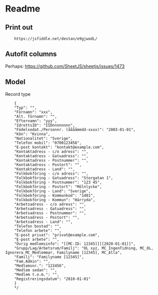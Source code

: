 # Readme

## Print out 

        https://jsfiddle.net/destan/e9gjwodL/

## Autofit columns

Perhaps:
https://github.com/SheetJS/sheetjs/issues/1473

## Model

Record type

        {
        "Typ": "",
        "Förnamn": "xxx",
        "Alt. förnamn": "",
        "Efternamn": "yyy",
        "IdrottsID": "IIDnnnnnnnn",
        "Födelsedat./Personnr. (ååååmmdd-xxxx)": "2003-01-01",
        "Kön": "Kvinna",
        "Nationalitet": "Sverige",
        "Telefon mobil": "0700123456",
        "E-post kontakt": "kontakt@example.com",
        "Kontaktadress - c/o adress": "",
        "Kontaktadress - Gatuadress": "",
        "Kontaktadress - Postnummer": "",
        "Kontaktadress - Postort": "",
        "Kontaktadress - Land": "",
        "Folkbokföring - c/o adress": "",
        "Folkbokföring - Gatuadress": "Storgatan 1",
        "Folkbokföring - Postnummer": "123 45",
        "Folkbokföring - Postort": "Mölnlycke",
        "Folkbokföring - Land": "Sverige",
        "Folkbokföring - Kommunkod": "1401",
        "Folkbokföring - Kommun": "Härryda",
        "Arbetsadress - c/o adress": "",
        "Arbetsadress - Gatuadress": "",
        "Arbetsadress - Postnummer": "",
        "Arbetsadress - Postort": "",
        "Arbetsadress - Land": "",
        "Telefon bostad": "",
        "Telefon arbete": "",
        "E-post privat": "privat@example.com",
        "E-post arbete": "",
        "Övrig medlemsinfo": "[[MC-ID: 12345]][[2020-01-01]]",
        "Grupp/Lag/Arbetsrum/Familj": "OL xyz, MC_IngenTidning, MC_OL, Ignorera_MC_Medlemmar, Familyname [12345], MC_Alla",
        "Familj": "Familyname [12345]",
        "Fam.Admin": "",
        "Medlemsnr.": "123456",
        "Medlem sedan": "",
        "Medlem t.o.m.": "",
        "Registreringsdatum": "2010-01-01"
        }
        */
        